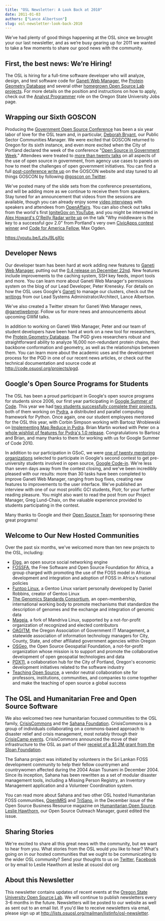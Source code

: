 ```yaml
---
title: "OSL Newsletter: A Look Back at 2010"
date: 2011-01-03
authors: ["Lance Albertson"]
slug: osl-newsletter-look-back-2010
---
```


We’ve had plenty of good things happening at the OSL since we brought your our
last newsletter, and as we’re busy gearing up for 2011 we wanted to take a few
moments to share our good news with the community.

First, the best news: We’re Hiring!
-----------------------------------

The OSL is hiring for a full-time software developer who will analyze, design,
and test software code for [Ganeti Web Manager](http://code.osuosl.org/projects/ganeti-webmgr), the
[Protein Geometry Database](http://pgd.science.oregonstate.edu/) and several other
[homegrown Open Source Lab projects](http://code.osuosl.org/projects). For more details on the position and
instructions on how to apply, check out the [Analyst Programmer](http://jobs.oregonstate.edu/applicants/Central?quickFind=57774) role on the
Oregon State University Jobs page.

Wrapping our Sixth GOSCON
-------------------------

Producing the [Government Open Source Conference](http://goscon.org/) has been a six year labor of
love for the OSL team and, in particular, [Deborah Bryant](http://www.bryantsblog.com/), our Public Sector
Communities Manager. We were excited that GOSCON returned to Oregon for its
sixth instance, and even more excited when the City of Portland declared the
week of the conference "[Open Source in Government Week](http://goscon.org/pdx-goscon-release)." Attendees were
treated to [more than twenty talks](http://goscon.org/program) on all aspects of the use of open source in
government, from agency use cases to panels on how to meet the challenges of
open government initiatives. You can find a full [post-conference write up](http://goscon.org/wrapping-our-sixth-goscon) on
the GOSCON website and stay tuned to all things GOSCON by following
[@goscon on Twitter](http://twitter.com/goscon).

We've posted many of the slide sets from the conference presentations, and
will be adding more as we continue to receive them from speakers. Stay tuned for
an announcement that videos from the sessions are available, though you can
already enjoy some [video interviews](http://www.youtube.com/user/OpenAffairs) with speakers and attendees from
[OpenAffairs](http://www.openaffairs.tv/). You can also check out talks from the world's first
[IgniteGov on YouTube](http://www.youtube.com/ignitegov), and you might be interested in
[Alex Howard's O'Reilly Radar write up](http://radar.oreilly.com/2010/11/coding-the-middleware-for-open.html) on the talk "Why middleware is the key
to a successful gov 2.0" from Portland's very own [CivicApps contest winner](http://www.civicapps.org/news/civicapps-awards-congrats-round-2-winners-and-runners)
and [Code for America Fellow](http://siliconflorist.com/2010/11/01/max-ogden-civicapps-pdx-api-fame-garners-code-america-fellowship/), Max Ogden.

https://youtu.be/LzlxJ9LgXIc

Developer News
--------------

Our developer team has been hard at work adding new features to
[Ganeti Web Manager](http://code.osuosl.org/projects/ganeti-webmgr), putting out the [0.4 release on December 22nd](http://www.lancealbertson.com/2010/12/ganeti-web-manager-0-4-released/). New
features include improvements to the caching system, SSH key feeds, import tools
and more. You can learn more about Ganeti Web Manager's permissions system on
the blog of our Lead Developer, Peter Krenesky. For details on how the OSL uses
Google's [Ganeti](http://code.google.com/p/ganeti/) to manage our clusters, check out the [writings](http://www.lancealbertson.com/category/ganeti/) from our
Lead Systems Administrator/Architect, Lance Albertson.

We've also created a Twitter stream for Ganeti Web Manager news,
[@ganetiwebmgr](http://twitter.com/ganetiwebmgr). Follow us for more news and announcements about upcoming GWM
talks.

In addition to working on Ganeti Web Manager, Peter and our team of student
developers have been hard at work on a new tool for researchers, the
[Protein Geometry Database](http://pgd.science.oregonstate.edu/). The PGD gives researchers robust and
straightforward ability to analyze 16,000 non-redundant protein chains, their
backbone conformation and geometry, as well as the relationships between them.
You can learn more about the academic uses and the development process for the
PGD in one of our recent news articles, or check out the technical documentation
and source code at http://code.osuosl.org/projects/pgd.

Google's Open Source Programs for Students
------------------------------------------

The OSL has been a proud participant in Google's open source programs for
students since 2006, our first year participating in [Google Summer of Code](http://code.google.com/soc/).
This year we had [two students successfully complete their projects](http://www.google-melange.com/gsoc/org/home/google/gsoc2010/osuosl), both of
them working on [Pydra](http://pydra-project.osuosl.org/), a distributed and parallel computing framework for
Python. Once again, one our student employees mentored for the OSL this year,
with Corbin Simpson working with Bartosz Wroblewski on
[Implementing Map Reduce in Pydra](http://www.google-melange.com/gsoc/student_project/show/google/gsoc2010/osuosl/t127230761549). Brian Martin worked with Peter on a
[whole wishlist of features for Pydra's 1.0 release](http://www.google-melange.com/gsoc/student_project/show/google/gsoc2010/osuosl/t127230761596). Congratulations to
Bartosz and Brian, and many thanks to them for working with us for Google Summer
of Code 2010.

In addition to our participation in GSoC, we were
[one of twenty mentoring organizations](http://google-opensource.blogspot.com/2010/11/announcing-accepted-organizations-for.html) selected to participate in Google's
second contest to get pre-university students involved in open source,
[Google Code-in](http://code.google.com/opensource/gci/2010-11/index.html). We're less than seven days away from the contest closing, and
we've been incredibly pleased with our results: more than 30 tasks have been
completed to improve Ganeti Web Manager, ranging from bug fixes, creating new
features to improvements to the user interface. We've published an interview
with one of our most prolific GCI students, Piotr, for your further reading
pleasure. You might also want to read the post from our Project Manager, Greg
Lund-Chaix, on the valuable experience provided to students participating in the
contest.

Many thanks to Google and their [Open Source Team](http://code.google.com/opensource/) for sponsoring these great
programs!

Welcome to Our New Hosted Communities
-------------------------------------

Over the past six months, we've welcomed more than ten new projects to the OSL,
including:

* [Elgg](http://www.elgg.org/), an open source social networking engine
* [FOSSFA](http://www.fossfa.net/), the Free Software and Open Source Foundation for Africa, a group
  charged with promoting the use of the FOSS model in African development and integration and adoption of FOSS in Africa's national policies
* [Funtoo Linux](http://www.funtoo.org/), a Gentoo Linux variant personally developed by Daniel
  Robbins, creator of Gentoo Linux
* [The Genomics Standards Consortium](http://gensc.org/), an open-membership, international
  working body to promote mechanisms that standardize the description of genomes
  and the exchange and integration of genomic data
* [Mageia](http://mageia.org/), a fork of Mandriva Linux, supported by a not-for-profit
  organization of recognized and elected contributors
* [OAGITM](http://www.oagitm.org/), the Oregon Association of Government IT Management, a statewide
  association of information technology managers for City, County, State, and
  other affiliated government agencies within Oregon
* [OSGeo](http://osgeo.org/), the Open Source Geospatial Foundation, a not-for-profit organization
  whose mission is to support and promote the collaborative development of open
  geospatial technologies and data
* [PDX11](http://pdx11.org/), a collaboration hub for the City of Portland, Oregon's economic
  development initiatives related to the software industry
* [Teaching Open Source](http://teachingopensource.org/), a vendor neutral collaboration site for professors,
  institutions, communities, and companies to come together and make the
  teaching of open source a global success

The OSL and Humanitarian Free and Open Source Software
------------------------------------------------------

We also welcomed two new humanitarian focused communities to the OSL family,
[CrisisCommons](http://crisiscommons.org/) and the [Sahana Foundation](http://sahanafoundation.org/). CrisisCommons is a group of
individuals collaborating on a commons-based approach to disaster relief and
crisis management, most notably through their [CrisisCamp events](http://crisiscommons.org/crisiscamp/).
CrisisCommons announced the move of their infrastructure to the OSL as part of
their [receipt of a $1.2M grant from the Sloan Foundation](http://crisiscommons.org/blog/2010/12/14/twinkles-sloan-foundation-awards-crisiscommons-two-year-1-2-million-grant/).

The Sahana project was initiated by volunteers in the Sri Lankan FOSS
development community to help their fellow countrymen and countrywomen affected
during the 2004 Asian Tsunami in December 2004. Since its inception, Sahana has
been rewritten as a set of modular disaster management tools, including a
Missing Person Registry, an Inventory Management application and a Volunteer
Coordination system.

You can read more about Sahana and two other OSL hosted Humanitarian FOSS
communities, [OpenMRS](http://openmrs.org/) and [TriSano](http://www.trisano.org/), in the December issue of the Open Source
Business Resource magazine on [Humanitarian Open Source](http://osbr.ca/ojs/index.php/osbr/issue/view/114). [Leslie Hawthorn](http://hawthornlandings.org/),
our Open Source Outreach Manager, guest edited the issue.

Sharing Stories
---------------

We're excited to share all this great news with the community, but we want to
hear from you. What stories from the OSL would you like to hear? What's going on
in our hosted communities that we ought to be communicating to the wider OSL
community? Send your thoughts to us on [Twitter](http://twitter.com/osuosl), [Facebook](http://www.facebook.com/pages/Open-Source-Lab/9136692949) or by email to
Leslie Hawthorn at leslie at osuosl dot org

About this Newsletter
---------------------

This newsletter contains updates of recent events at the
[Oregon State University Open Source Lab](/). We will continue to publish
newsletters every 3-6 months in the future. Newsletters will be posted to our
website as well as sent out to an email list. If you'd like to receive
newsletters via email, please sign up at
http://lists.osuosl.org/mailman/listinfo/osl-newsletter.
